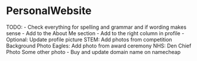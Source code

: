 # PersonalWebsite

TODO:
    - Check everything for spelling and grammar and if 
    wording makes sense
    - Add to the About Me section
    - Add to the right column in profile
    - Optional: Update profile picture
    STEM:
        Add photos from competition
        Background Photo
    Eagles:
        Add photo from award ceremony
    NHS: 
        Den Chief Photo
        Some other photo
    - Buy and update domain name on namecheap